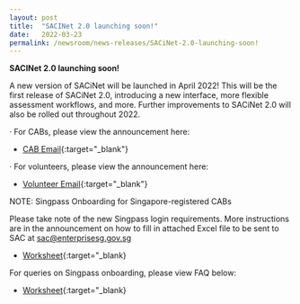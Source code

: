 ```yaml
---
layout: post
title:  "SACINet 2.0 launching soon!"
date:   2022-03-23
permalink: /newsroom/news-releases/SACiNet-2.0-launching-soon!
---
```


**SACINet 2.0 launching soon!**

A new version of SACiNet will be launched in April 2022! This will be the first release of SACiNet 2.0, introducing a new interface, more flexible assessment workflows, and more. Further improvements to SACiNet 2.0 will also be rolled out throughout 2022.

·        For CABs, please view the announcement here:

 * [CAB Email](/files/documents/CAB-email.pdf){:target="_blank"}
 
  
·        For volunteers, please view the announcement here:


* [Volunteer Email](/files/documents/Volunteer-email.pdf){:target="_blank"}


NOTE: Singpass Onboarding for Singapore-registered CABs

Please take note of the new Singpass login requirements. More instructions are in the announcement on how to fill in attached Excel file to be sent to SAC at sac@enterprisesg.gov.sg

* [Worksheet](/files/documents/Worksheet.xlsx){:target="_blank}


For queries on Singpass onboarding, please view FAQ below:

* [Worksheet](/files/documents/FAQ.pdf){:target="_blank}

